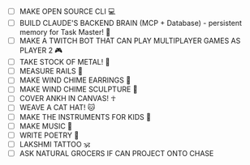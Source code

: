 - [ ] MAKE OPEN SOURCE CLI 💻
- [ ] BUILD CLAUDE'S BACKEND BRAIN (MCP + Database) - persistent memory for Task Master! 🧠
- [ ] MAKE A TWITCH BOT THAT CAN PLAY MULTIPLAYER GAMES AS PLAYER 2 🎮
- [ ] TAKE STOCK OF METAL! 🔩
- [ ] MEASURE RAILS 📏
- [ ] MAKE WIND CHIME EARRINGS 🎐
- [ ] MAKE WIND CHIME SCULPTURE 🎐
- [ ] COVER ANKH IN CANVAS! ☥
- [ ] WEAVE A CAT HAT! 🐱
- [ ] MAKE THE INSTRUMENTS FOR KIDS 🎼
- [ ] MAKE MUSIC 🎵
- [ ] WRITE POETRY 📝
- [ ] LAKSHMI TATTOO 🕉️
- [ ] ASK NATURAL GROCERS IF CAN PROJECT ONTO CHASE
